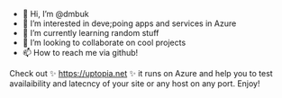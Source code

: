 - 👋 Hi, I’m @dmbuk
- 👀 I’m interested in deve;poing apps and services in Azure
- 🌱 I’m currently learning random stuff
- 💞️ I’m looking to collaborate on cool projects
- 📫 How to reach me via github!

Check out ✨ https://uptopia.net ✨ it runs on Azure and help you to test availaibility and latecncy of your site or any host on any port. Enjoy! 

